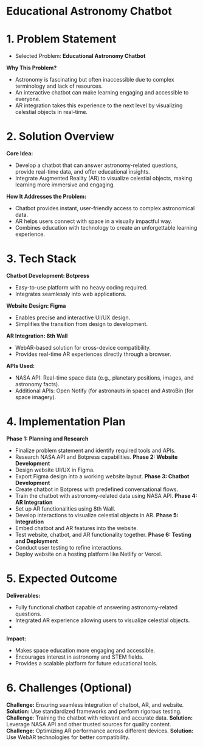# Educational Astronomy Chatbot
# 1. Problem Statement
- Selected Problem: **Educational Astronomy Chatbot**
  
**Why This Problem?**
-   Astronomy is fascinating but often inaccessible due to complex terminology and lack of resources.
-   An interactive chatbot can make learning engaging and accessible to everyone.
-   AR integration takes this experience to the next level by visualizing celestial objects in real-time.

# 2. Solution Overview
**Core Idea:**
- Develop a chatbot that can answer astronomy-related questions, provide real-time data, and offer educational insights.
- Integrate Augmented Reality (AR) to visualize celestial objects, making learning more immersive and engaging.

**How It Addresses the Problem:**
- Chatbot provides instant, user-friendly access to complex astronomical data.
- AR helps users connect with space in a visually impactful way.
- Combines education with technology to create an unforgettable learning experience.

# 3. Tech Stack
**Chatbot Development: Botpress**
- Easy-to-use platform with no heavy coding required.
- Integrates seamlessly into web applications.

**Website Design: Figma**
- Enables precise and interactive UI/UX design.
- Simplifies the transition from design to development.
  
**AR Integration: 8th Wall**
- WebAR-based solution for cross-device compatibility.
- Provides real-time AR experiences directly through a browser.
  
**APIs Used:**
- NASA API: Real-time space data (e.g., planetary positions, images, and astronomy facts).
- Additional APIs: Open Notify (for astronauts in space) and AstroBin (for space imagery).

# 4. Implementation Plan
**Phase 1: Planning and Research**
- Finalize problem statement and identify required tools and APIs.
- Research NASA API and Botpress capabilities.
**Phase 2: Website Development**
- Design website UI/UX in Figma.
- Export Figma design into a working website layout.
**Phase 3: Chatbot Development**
- Create chatbot in Botpress with predefined conversational flows.
- Train the chatbot with astronomy-related data using NASA API.
**Phase 4: AR Integration**
- Set up AR functionalities using 8th Wall.
- Develop interactions to visualize celestial objects in AR.
**Phase 5: Integration**
- Embed chatbot and AR features into the website.
- Test website, chatbot, and AR functionality together.
**Phase 6: Testing and Deployment**
- Conduct user testing to refine interactions.
- Deploy website on a hosting platform like Netlify or Vercel.

# 5. Expected Outcome
**Deliverables:**
- Fully functional chatbot capable of answering astronomy-related questions.
- Integrated AR experience allowing users to visualize celestial objects.
- 
**Impact:**
- Makes space education more engaging and accessible.
- Encourages interest in astronomy and STEM fields.
- Provides a scalable platform for future educational tools.

# 6. Challenges (Optional)
**Challenge:** Ensuring seamless integration of chatbot, AR, and website.
**Solution:** Use standardized frameworks and perform rigorous testing.
**Challenge**: Training the chatbot with relevant and accurate data.
**Solution:** Leverage NASA API and other trusted sources for quality content.
**Challenge:** Optimizing AR performance across different devices.
**Solution:** Use WebAR technologies for better compatibility.

